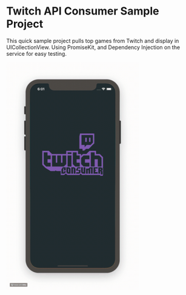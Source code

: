 # Twitch API Consumer Sample Project

This quick sample project pulls top games from Twitch and display in UICollectionView. Using PromiseKit, and Dependency Injection on the service for easy testing.

<img src="https://github.com/adarak/TwitchConsumerSampleProject/blob/master/example.gif?raw=true" style="width: 350px;">
